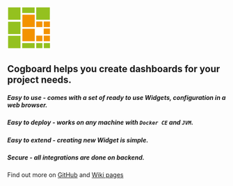 ![logo](./images/logo-small.png)
## **Cogboard** helps you create dashboards for your project needs.

##### **Easy to use** - comes with a set of ready to use Widgets, configuration in a web browser.
##### **Easy to deploy** - works on any machine with `Docker CE` and `JVM`.
##### **Easy to extend** - creating new Widget is simple.
##### **Secure** - all integrations are done on backend.

Find out more on [GitHub](https://github.com/Cognifide/cogboard) and [Wiki pages](https://github.com/Cognifide/cogboard/wiki)